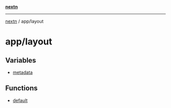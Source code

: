 [**nextn**](../../README.md)

***

[nextn](../../modules.md) / app/layout

# app/layout

## Variables

- [metadata](variables/metadata.md)

## Functions

- [default](functions/default.md)
